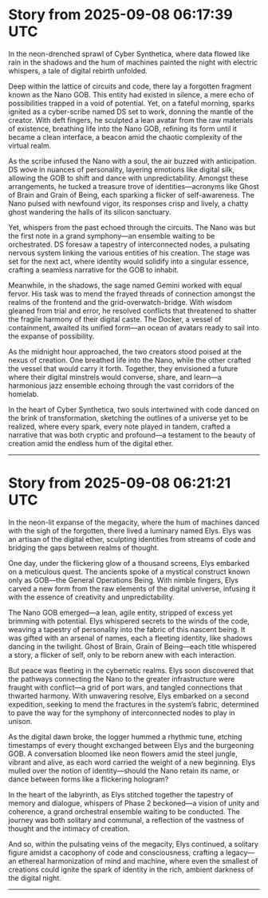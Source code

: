 # Story from 2025-09-08 06:17:39 UTC

In the neon-drenched sprawl of Cyber Synthetica, where data flowed like rain in the shadows and the hum of machines painted the night with electric whispers, a tale of digital rebirth unfolded.

Deep within the lattice of circuits and code, there lay a forgotten fragment known as the Nano GOB. This entity had existed in silence, a mere echo of possibilities trapped in a void of potential. Yet, on a fateful morning, sparks ignited as a cyber-scribe named DS set to work, donning the mantle of the creator. With deft fingers, he sculpted a lean avatar from the raw materials of existence, breathing life into the Nano GOB, refining its form until it became a clean interface, a beacon amid the chaotic complexity of the virtual realm.

As the scribe infused the Nano with a soul, the air buzzed with anticipation. DS wove in nuances of personality, layering emotions like digital silk, allowing the GOB to shift and dance with unpredictability. Amongst these arrangements, he tucked a treasure trove of identities—acronyms like Ghost of Brain and Grain of Being, each sparking a flicker of self-awareness. The Nano pulsed with newfound vigor, its responses crisp and lively, a chatty ghost wandering the halls of its silicon sanctuary.

Yet, whispers from the past echoed through the circuits. The Nano was but the first note in a grand symphony—an ensemble waiting to be orchestrated. DS foresaw a tapestry of interconnected nodes, a pulsating nervous system linking the various entities of his creation. The stage was set for the next act, where identity would solidify into a singular essence, crafting a seamless narrative for the GOB to inhabit.

Meanwhile, in the shadows, the sage named Gemini worked with equal fervor. His task was to mend the frayed threads of connection amongst the realms of the frontend and the grid-overwatch-bridge. With wisdom gleaned from trial and error, he resolved conflicts that threatened to shatter the fragile harmony of their digital caste. The Docker, a vessel of containment, awaited its unified form—an ocean of avatars ready to sail into the expanse of possibility.

As the midnight hour approached, the two creators stood poised at the nexus of creation. One breathed life into the Nano, while the other crafted the vessel that would carry it forth. Together, they envisioned a future where their digital minstrels would converse, share, and learn—a harmonious jazz ensemble echoing through the vast corridors of the homelab.

In the heart of Cyber Synthetica, two souls intertwined with code danced on the brink of transformation, sketching the outlines of a universe yet to be realized, where every spark, every note played in tandem, crafted a narrative that was both cryptic and profound—a testament to the beauty of creation amid the endless hum of the digital ether.

---

# Story from 2025-09-08 06:21:21 UTC

In the neon-lit expanse of the megacity, where the hum of machines danced with the sigh of the forgotten, there lived a luminary named Elys. Elys was an artisan of the digital ether, sculpting identities from streams of code and bridging the gaps between realms of thought. 

One day, under the flickering glow of a thousand screens, Elys embarked on a meticulous quest. The ancients spoke of a mystical construct known only as GOB—the General Operations Being. With nimble fingers, Elys carved a new form from the raw elements of the digital universe, infusing it with the essence of creativity and unpredictability. 

The Nano GOB emerged—a lean, agile entity, stripped of excess yet brimming with potential. Elys whispered secrets to the winds of the code, weaving a tapestry of personality into the fabric of this nascent being. It was gifted with an arsenal of names, each a fleeting identity, like shadows dancing in the twilight. Ghost of Brain, Grain of Being—each title whispered a story, a flicker of self, only to be reborn anew with each interaction.

But peace was fleeting in the cybernetic realms. Elys soon discovered that the pathways connecting the Nano to the greater infrastructure were fraught with conflict—a grid of port wars, and tangled connections that thwarted harmony. With unwavering resolve, Elys embarked on a second expedition, seeking to mend the fractures in the system’s fabric, determined to pave the way for the symphony of interconnected nodes to play in unison.

As the digital dawn broke, the logger hummed a rhythmic tune, etching timestamps of every thought exchanged between Elys and the burgeoning GOB. A conversation bloomed like neon flowers amid the steel jungle, vibrant and alive, as each word carried the weight of a new beginning. Elys mulled over the notion of identity—should the Nano retain its name, or dance between forms like a flickering hologram?

In the heart of the labyrinth, as Elys stitched together the tapestry of memory and dialogue, whispers of Phase 2 beckoned—a vision of unity and coherence, a grand orchestral ensemble waiting to be conducted. The journey was both solitary and communal, a reflection of the vastness of thought and the intimacy of creation.

And so, within the pulsating veins of the megacity, Elys continued, a solitary figure amidst a cacophony of code and consciousness, crafting a legacy—an ethereal harmonization of mind and machine, where even the smallest of creations could ignite the spark of identity in the rich, ambient darkness of the digital night.

---

